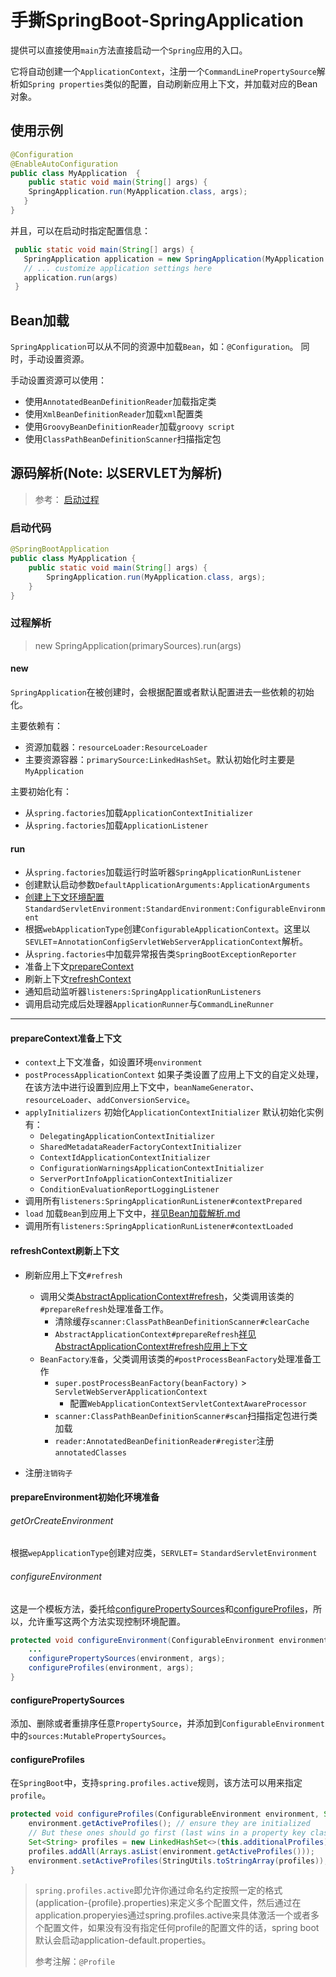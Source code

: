 # 手撕SpringBoot-SpringApplication

提供可以直接使用`main`方法直接启动一个`Spring`应用的入口。

它将自动创建一个`ApplicationContext`，注册一个`CommandLinePropertySource`解析如`Spring properties`类似的配置，自动刷新应用上下文，并加载对应的Bean对象。

## 使用示例
 ```java
 @Configuration
 @EnableAutoConfiguration
 public class MyApplication  {
     public static void main(String[] args) {
     SpringApplication.run(MyApplication.class, args);
    }
 }
 ```

并且，可以在启动时指定配置信息：
```java
 public static void main(String[] args) {
   SpringApplication application = new SpringApplication(MyApplication.class);
   // ... customize application settings here
   application.run(args)
 }
```

## Bean加载
`SpringApplication`可以从不同的资源中加载`Bean`，如：`@Configuration`。
同时，手动设置资源。

手动设置资源可以使用：
- 使用`AnnotatedBeanDefinitionReader`加载指定类
- 使用`XmlBeanDefinitionReader`加载`xml`配置类
- 使用`GroovyBeanDefinitionReader`加载`groovy script`
- 使用`ClassPathBeanDefinitionScanner`扫描指定包


## 源码解析(Note: 以SERVLET为解析)
> 参考： [启动过程](./SpringBoot启动主要过程.md)
### 启动代码
```java
@SpringBootApplication
public class MyApplication {
    public static void main(String[] args) {
        SpringApplication.run(MyApplication.class, args);
    }
}
```
### 过程解析
> new SpringApplication(primarySources).run(args)
#### new
`SpringApplication`在被创建时，会根据配置或者默认配置进去一些依赖的初始化。

主要依赖有：  
 - 资源加载器：`resourceLoader:ResourceLoader`
 - 主要资源容器：`primarySource:LinkedHashSet`。默认初始化时主要是`MyApplication`

主要初始化有：
 - 从`spring.factories`加载`ApplicationContextInitializer`
 - 从`spring.factories`加载`ApplicationListener`

#### run
- 从`spring.factories`加载运行时监听器`SpringApplicationRunListener`
- 创建默认启动参数`DefaultApplicationArguments:ApplicationArguments`
- <a href="#prepareEnvironment">创建上下文环境配置</a>`StandardServletEnvironment:StandardEnvironment:ConfigurableEnvironment`
- 根据`webApplicationType`创建`ConfigurableApplicationContext`。这里以`SEVLET`=`AnnotationConfigServletWebServerApplicationContext`解析。
- 从`spring.factories`中加载异常报告类`SpringBootExceptionReporter`
- 准备上下文<a href="#prepareContext">prepareContext</a>
- 刷新上下文<a href="refreshContext">refreshContext</a>
- 通知启动监听器`listeners:SpringApplicationRunListeners`
- 调用启动完成后处理器`ApplicationRunner`与`CommandLineRunner`

---

#### <a name="prepareContext">prepareContext</a>准备上下文
- `context`上下文准备，如设置环境`environment`
- `postProcessApplicationContext` 如果子类设置了应用上下文的自定义处理，在该方法中进行设置到应用上下文中，`beanNameGenerator`、`resourceLoader`、`addConversionService`。
- `applyInitializers` 初始化`ApplicationContextInitializer`
    默认初始化实例有：
    - `DelegatingApplicationContextInitializer`
    - `SharedMetadataReaderFactoryContextInitializer`
    - `ContextIdApplicationContextInitializer`
    - `ConfigurationWarningsApplicationContextInitializer`
    - `ServerPortInfoApplicationContextInitializer`
    - `ConditionEvaluationReportLoggingListener`
- 调用所有`listeners:SpringApplicationRunListener#contextPrepared`
- `load` 加载`Bean`到应用上下文中，[祥见Bean加载解析.md](SpringBoot-BeanDefinitionLoader.md)
- 调用所有`listeners:SpringApplicationRunListener#contextLoaded`

#### <a name="refreshContext">refreshContext</a>刷新上下文
- 刷新应用上下文`#refresh`
    - 调用父类[AbstractApplicationContext#refresh](./SpringBoot-AbstractApplicationContext.md#refresh)，父类调用该类的`#prepareRefresh`处理准备工作。
        - 清除缓存`scanner:ClassPathBeanDefinitionScanner#clearCache`
        - `AbstractApplicationContext#prepareRefresh`[祥见AbstractApplicationContext#refresh应用上下文](./SpringBoot-AbstractApplicationContext.md#prepareRefresh)
    - `BeanFactory准备`，父类调用该类的`#postProcessBeanFactory`处理准备工作
        - `super.postProcessBeanFactory(beanFactory)` > `ServletWebServerApplicationContext`
            - 配置`WebApplicationContextServletContextAwareProcessor`
        - `scanner:ClassPathBeanDefinitionScanner#scan`扫描指定包进行类加载
        - `reader:AnnotatedBeanDefinitionReader#register`注册`annotatedClasses`

- 注册`注销钩子`

#### <a name="prepareEnvironment">prepareEnvironment</a>初始化环境准备
###### getOrCreateEnvironment
根据`wepApplicationType`创建对应类，`SERVLET`= `StandardServletEnvironment`
###### configureEnvironment
这是一个模板方法，委托给<a href="#configurePropertySources">configurePropertySources</a>和<a href="#configureProfiles">configureProfiles</a>，所以，允许重写这两个方法实现控制环境配置。
```java
protected void configureEnvironment(ConfigurableEnvironment environment, String[] args) {
	...
	configurePropertySources(environment, args);
	configureProfiles(environment, args);
}
```
#### <a name="configurePropertySources">configurePropertySources</a>
添加、删除或者重排序任意`PropertySource`，并添加到`ConfigurableEnvironment`中的`sources:MutablePropertySources`。

#### <a name="configureProfiles">configureProfiles</a>
在`SpringBoot`中，支持`spring.profiles.active`规则，该方法可以用来指定`profile`。
```java
protected void configureProfiles(ConfigurableEnvironment environment, String[] args) {
    environment.getActiveProfiles(); // ensure they are initialized
    // But these ones should go first (last wins in a property key clash)
    Set<String> profiles = new LinkedHashSet<>(this.additionalProfiles);
    profiles.addAll(Arrays.asList(environment.getActiveProfiles()));
    environment.setActiveProfiles(StringUtils.toStringArray(profiles));
}
```
> `spring.profiles.active`即允许你通过命名约定按照一定的格式(application-{profile}.properties)来定义多个配置文件，然后通过在application.properyies通过spring.profiles.active来具体激活一个或者多个配置文件，如果没有没有指定任何profile的配置文件的话，spring boot默认会启动application-default.properties。
>
> 参考注解：`@Profile`
